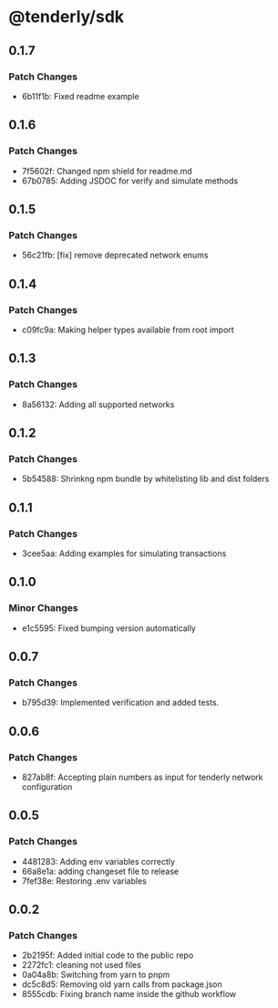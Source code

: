 # @tenderly/sdk

## 0.1.7

### Patch Changes

- 6b11f1b: Fixed readme example

## 0.1.6

### Patch Changes

- 7f5602f: Changed npm shield for readme.md
- 67b0785: Adding JSDOC for verify and simulate methods

## 0.1.5

### Patch Changes

- 56c21fb: [fix] remove deprecated network enums

## 0.1.4

### Patch Changes

- c09fc9a: Making helper types available from root import

## 0.1.3

### Patch Changes

- 8a56132: Adding all supported networks

## 0.1.2

### Patch Changes

- 5b54588: Shrinkng npm bundle by whitelisting lib and dist folders

## 0.1.1

### Patch Changes

- 3cee5aa: Adding examples for simulating transactions

## 0.1.0

### Minor Changes

- e1c5595: Fixed bumping version automatically

## 0.0.7

### Patch Changes

- b795d39: Implemented verification and added tests.

## 0.0.6

### Patch Changes

- 827ab8f: Accepting plain numbers as input for tenderly network configuration

## 0.0.5

### Patch Changes

- 4481283: Adding env variables correctly
- 66a8e1a: adding changeset file to release
- 7fef38e: Restoring .env variables

## 0.0.2

### Patch Changes

- 2b2195f: Added initial code to the public repo
- 2272fc1: cleaning not used files
- 0a04a8b: Switching from yarn to pnpm
- dc5c8d5: Removing old yarn calls from package.json
- 8555cdb: Fixing branch name inside the github workflow
